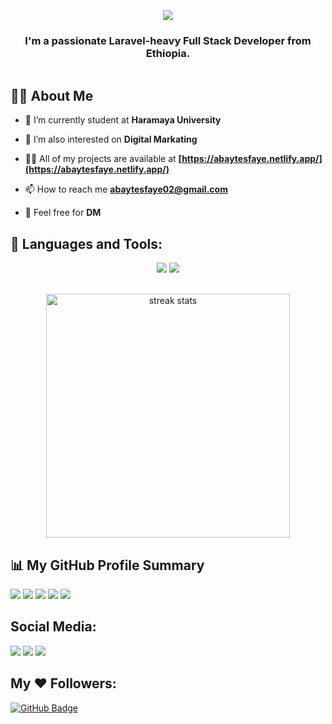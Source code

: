 <div style="display: flex; align-items: center; justify-content: center; margin: 20px; flex-direction: column;">
    <div style="text-align: center;">
     <h1 align="center">
            <img src="https://readme-typing-svg.herokuapp.com/?font=Righteous&size=40&center=true&vCenter=true&width=700&height=100&duration=4000&lines=Hi+There!+👋✋;+💥+I'm+Abay+Tesfaye!+💥;+Software+Engineering+Student!+🎉;" />
        </h1>
   <h3 align="center">I'm a passionate Laravel-heavy Full Stack Developer from Ethiopia.</h3>
    </div>
</div>


## 🙋‍♂️ About Me

- 🔭 I’m currently student at **Haramaya University**

- 🌱 I’m also interested on **Digital Markating**

- 👨‍💻 All of my projects are available at **[https://abaytesfaye.netlify.app/](https://abaytesfaye.netlify.app/)**

- 📫 How to reach me **abaytesfaye02@gmail.com**

- 💬 Feel free for **DM**

## 🚀 Languages and Tools:

<div align="center">
    <img src="https://skillicons.dev/icons?i=html,css,scss,bootstrap,tailwind,javascript,typescript,react,nextjs,nodejs,express,php,laravel,figma" />
    <img src="https://skillicons.dev/icons?i=python,java,firebase,mongodb,mysql,flask,vscode,github,git,gitlab,photoshop" /><br>
</div>



<br/>

<p align="center">
  <img width=390 src="https://github-readme-streak-stats-salesp07.vercel.app/?user=AbayTesfaye&count_private=true&theme=react&border_radius=10" alt="streak stats"/>
</p>


## 📊 My GitHub Profile Summary

![](http://github-profile-summary-cards.vercel.app/api/cards/profile-details?username=AbayTesfaye&theme=dracula)
![](http://github-profile-summary-cards.vercel.app/api/cards/repos-per-language?username=AbayTesfaye&theme=dracula)
![](http://github-profile-summary-cards.vercel.app/api/cards/most-commit-language?username=AbayTesfaye&theme=dracula)
![](http://github-profile-summary-cards.vercel.app/api/cards/stats?username=AbayTesfaye&theme=dracula)
![](http://github-profile-summary-cards.vercel.app/api/cards/productive-time?username=AbayTesfaye&theme=dracula&utcOffset=8)

## Social Media:

<p align="left">

<a href = "https://www.linkedin.com/in/abay-tesfaye-251742310/"><img src="https://img.icons8.com/fluent/48/000000/linkedin.png"/></a>
<a href = "https://x.com/Eey_ban?s=09"><img src="https://img.icons8.com/fluent/48/000000/twitter.png"/></a>
<a href = "https://www.instagram.com/eeyban2/profilecard/?igsh=eDZiZnplNDYzaG0x"><img src="https://img.icons8.com/fluent/48/000000/instagram-new.png"/></a>

</p>

## My ❤ Followers:
<a href="https://github.com/AbayTesfaye?tab=followers"><img src="https://img.shields.io/github/followers/AbayTesfaye?label=Followers&style=social" alt="GitHub Badge"></a>
